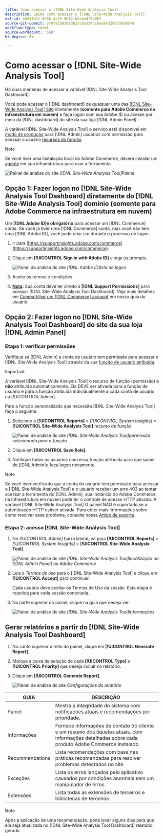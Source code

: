 ```yaml
---
title: Como acessar o [!DNL Site-Wide Analysis Tool]
description: Saiba como acessar o [!DNL Site-Wide Analysis Tool]
exl-id: b691fb2c-8d66-4cf9-8612-bbcb4df5b95f
source-git-commit: 5f9f81b930a3b23c0b334ccbea94d296338a0048
workflow-type: tm+mt
source-wordcount: '559'
ht-degree: 0%

---
```


# Como acessar o [!DNL Site-Wide Analysis Tool]

Há duas maneiras de acessar a variável [!DNL Site-Wide Analysis Tool Dashboard].

Você pode acessar o [!DNL dashboard] de qualquer uma das [[!DNL Site-Wide Analysis Tool] Site](https://supportinsights.adobe.com/commerce) diretamente **(somente para Adobe Commerce na infraestrutura em nuvem)** e faça logon com sua Adobe ID ou acesse por meio da [!DNL dashboard] do site da sua loja [!DNL Admin Panel].

A variável [!DNL Site-Wide Analysis Tool] o serviço está disponível em [modo de produção](https://docs.magento.com/user-guide/magento/installation-modes.html) para [!DNL Admin] usuários com permissão para acessar o usuário [recursos da função](https://docs.magento.com/user-guide/system/permissions-user-roles.html).

>[!NOTE]
>
>Se você tiver uma instalação local do Adobe Commerce, deverá instalar um [agente](../site-wide-analysis-tool/installation.md) em sua infraestrutura para usar a ferramenta.

![Painel de análise do site](../../assets/tools/site-wide-analysis-tool-dashboard.png)
*[!DNL Site-Wide Analysis Tool]Painel*

## Opção 1: Fazer logon no [!DNL Site-Wide Analysis Tool Dashboard] diretamente do [!DNL Site-Wide Analysis Tool] domínio (somente para Adobe Commerce na infraestrutura em nuvem)

Um **[!DNL Adobe ID]é obrigatório** para acessar um [!DNL Commerce] conta.
Se você já tiver uma [!DNL Commerce] conta, mas você não tem uma [!DNL Adobe ID], você pode criar um durante o processo de logon.

1. Ir para [https://supportinsights.adobe.com/commerce](https://supportinsights.adobe.com/commerce).

1. Clique em **[!UICONTROL Sign in with Adobe ID]** e siga os prompts.

   ![Painel de análise do site](../../assets/tools/adobe-id-login.jpg)
   *[!DNL Adobe ID]tela de logon*

1. Aceite os termos e condições.

1. **<u>Nota</u>:** Sua conta deve ter direito a **[!DNL Support Permissions]** para acessar [!DNL Site-Wide Analysis Tool Dashboard].
Veja mais detalhes em [Compartilhar um [!DNL Commerce] account](https://experienceleague.adobe.com/docs/commerce-admin/start/commerce-account/commerce-account-share.html) em nosso guia do usuário.

## Opção 2: Fazer logon no [!DNL Site-Wide Analysis Tool Dashboard] do site da sua loja [!DNL Admin Panel]

### Etapa 1: verificar permissões

Verifique se [!DNL Admin] a conta de usuário tem permissão para acessar o [!DNL Site-Wide Analysis Tool] através da sua [função de usuário atribuída](https://docs.magento.com/user-guide/system/permissions-user-roles.html).

>[!IMPORTANT]
>
>A variável [!DNL Site-Wide Analysis Tool] o recurso de função (permissão) é **não** atribuído automaticamente. Ela DEVE ser ativada para a função de usuário e para a função atribuída individualmente a cada conta de usuário na [!UICONTROL Admin].

Para a função personalizada que necessita [!DNL Site-Wide Analysis Tool] faça o seguinte:

1. Selecione o **[!UICONTROL Reports]** > *[!UICONTROL System Insights]* > **[!UICONTROL Site-Wide Analysis Tool]** recurso de função.

   ![Painel de análise do site](../../assets/tools/swat-role-access.png)
   *[!DNL Site-Wide Analysis Tool]permissão selecionada para a função*

1. Clique em **[!UICONTROL Save Role]**.

1. Notifique todos os usuários com essa função atribuída para que saiam do [!DNL Admin]e faça logon novamente.

>[!NOTE]
>
>Se você tiver verificado que a conta do usuário tem permissão para acessar o [!DNL Site-Wide Analysis Tool] e o usuário receber um erro 403 ao tentar acessar a ferramenta do [!DNL Admin], sua instância do Adobe Commerce na infraestrutura em nuvem pode ter o controle de acesso HTTP ativado. A variável [!DNL Site-Wide Analysis Tool] O painel NÃO é suportado se a autenticação HTTP estiver ativada. Para obter mais informações sobre como resolver esse problema, consulte nossa [Artigo de suporte](https://support.magento.com/hc/en-us/articles/360057400172-403-errors-when-accessing-Site-Wide-Analysis-Tool-on-Magento?_ga=2.168901729.117144580.1649172612-1623400270.1640858671).

### Etapa 2: acesso [!DNL Site-Wide Analysis Tool]

1. No *[!UICONTROL Admin]* barra lateral, vá para **[!UICONTROL Reports]** > *[!UICONTROL System Insights]* > **[!UICONTROL Site-Wide Analysis Tool]**.

   ![Painel de análise do site](../../assets/tools/ac-admin-panel-marked.jpg)
   *[!DNL Site-Wide Analysis Tool]localização no [!DNL Admin Panel] no Adobe Commerce*

1. Leia o *Termos de uso* para o [!DNL Site-Wide Analysis Tool] e clique em **[!UICONTROL Accept]** para continuar.

   Cada usuário deve aceitar os Termos de Uso da sessão. Esta etapa é repetida para cada sessão conectada.


1. Na parte superior do painel, clique na guia que deseja ver.

   ![Painel de análise do site](../../assets/tools/swat-information-tab.png)
   *[!DNL Site-Wide Analysis Tool]informações*

## Gerar relatórios a partir do [!DNL Site-Wide Analysis Tool Dashboard]

1. No canto superior direito do painel, clique em **[!UICONTROL Generate Report]**.

1. Marque a caixa de seleção de cada **[!UICONTROL Type]** e **[!UICONTROL Priority]** que deseja incluir no relatório.

1. Clique em **[!UICONTROL Generate Report]**.

   ![Painel de análise do site](../../assets/tools/swat-report-settings.png)
   *Configurações do relatório*

| GUIA | DESCRIÇÃO |
| --- | --- |
| Painel | Mostra a integridade do sistema com notificações atuais e recomendações por prioridade. |
| Informações | Fornece informações de contato do cliente e um resumo dos tíquetes atuais, com informações detalhadas sobre cada produto Adobe Commerce instalado. |
| Recommendations | Lista recomendações com base nas práticas recomendadas para resolver problemas detectados no site. |
| Exceções | Lista os erros lançados pelo aplicativo causados por condições anormais sem um manipulador de erros. |
| Extensões | Lista todas as extensões de terceiros e bibliotecas de terceiros. |

>[!NOTE]
>
>Após a aplicação de uma recomendação, pode levar alguns dias para que ela seja atualizada no [!DNL Site-Wide Analysis Tool Dashboard] relatório gerado.
